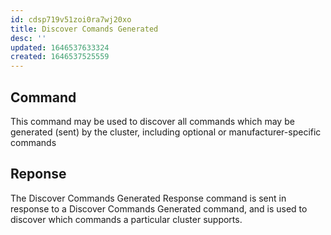 ```yaml
---
id: cdsp719v51zoi0ra7wj20xo
title: Discover Comands Generated
desc: ''
updated: 1646537633324
created: 1646537525559
---
```



## Command

This command may be used to discover all commands which may be generated (sent) by the cluster, including optional or manufacturer-specific commands

## Reponse

The Discover Commands Generated Response command is sent in response to a Discover Commands
Generated command, and is used to discover which commands a particular cluster supports.